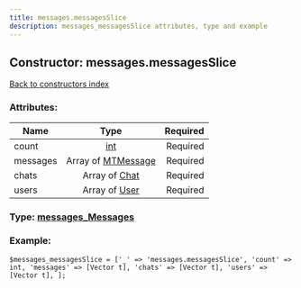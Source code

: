 ```yaml
---
title: messages.messagesSlice
description: messages_messagesSlice attributes, type and example
---
```

## Constructor: messages.messagesSlice  
[Back to constructors index](index.md)



### Attributes:

| Name     |    Type       | Required |
|----------|:-------------:|---------:|
|count|[int](../types/int.md) | Required|
|messages|Array of [MTMessage](../types/MTMessage.md) | Required|
|chats|Array of [Chat](../types/Chat.md) | Required|
|users|Array of [User](../types/User.md) | Required|



### Type: [messages\_Messages](../types/messages_Messages.md)


### Example:

```
$messages_messagesSlice = ['_' => 'messages.messagesSlice', 'count' => int, 'messages' => [Vector t], 'chats' => [Vector t], 'users' => [Vector t], ];
```  

